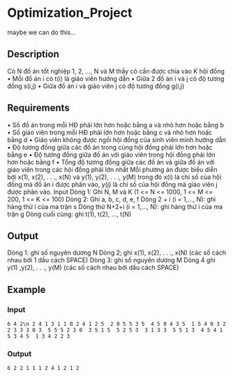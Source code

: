 # Optimization_Project

maybe we can do this...

## Description
Có N đồ án tốt nghiệp 1, 2, …, N và M thầy cô cần được chia vào K hội đồng
 • Mỗi đồ án i có t(i) là giáo viên hướng dẫn
 • Giữa 2 đồ án i và j có độ tương đồng s(i,j)
 • Giữa đồ án i và giáo viên j có độ tương đồng g(i,j)
## Requirements
 • Số đồ án trong mỗi HĐ phải lớn hơn hoặc bằng a và nhỏ hơn hoặc bằng b
 • Số giáo viên trong mỗi HĐ phải lớn hơn hoặc bằng c và nhỏ hơn hoặc bằng d
 • Giáo viên không được ngồi hội đồng của sinh viên mình hướng dẫn
 • Độ tương đồng giữa các đồ án trong cùng hội đồng phải lớn hơn hoặc bằng e
 • Độ tương đồng giữa đồ án với giáo viên trong hội đồng phải lớn hơn hoặc bằng f
 • Tổng độ tương đồng giữa các đồ án và giữa đồ án với giáo viên trong các hội đồng phải lớn nhất
Mỗi phương án được biểu diễn bởi x(1), x(2), . . ., x(N) và y(1), y(2), . . ., y(M) trong đó x(i) là chỉ số của hội đồng mà đồ án i được phân vào, y(j) là chỉ số của hội đồng mà giáo viên j được phân vào.
Input
Dòng 1: Ghi N, M và K (1 <= N <= 1000, 1 <= M <= 200, 1 <= K <= 100)
Dòng 2: Ghi a, b, c, d, e, f
Dòng 2 + i (i = 1,…, N): ghi hàng thứ i của ma trận s
Dòng thứ N+2+i (i = 1,…, N): ghi hàng thứ i của ma trận g
Dòng cuối cùng: ghi t(1), t(2), …, t(N)
## Output
Dòng 1: ghi số nguyên dương N 
Dòng 2; ghi x(1), x(2), . . ., x(N) (các số cách nhau bởi 1 dấu cách SPACE)
Dòng 3: ghi số nguyên dương M
Dòng 4 ghi y(1) ,y(2), . . ., y(M)  (các số cách nhau bởi dấu cách SPACE)
## Example 
### Input
`6 4 2\n
2 4 1 3 1 1
0 2 4 1 2 5 
2 0 5 5 3 5 
4 5 0 4 3 5 
1 5 4 0 3 2 
2 3 3 3 0 3 
5 5 5 2 3 0 
3 5 1 5 
5 2 5 3 
3 1 3 3 
5 5 1 3 
4 5 4 1 
5 3 4 5 
1 3 4 2 2 3`
### Output
`6
2 2 1 1 1 2
4
1 2 1 2`
